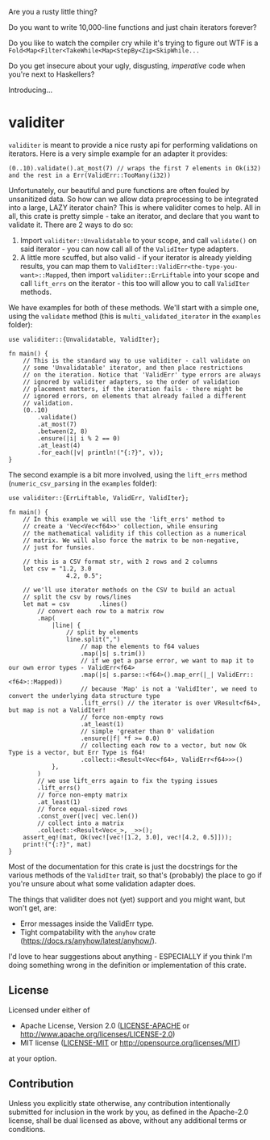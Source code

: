 Are you a rusty little thing?

Do you want to write 10,000-line functions and just chain iterators forever? 

Do you like to watch the compiler cry while it's trying to figure out WTF is a `Fold<Map<Filter<TakeWhile<Map<StepBy<Zip<SkipWhile...`

Do you get insecure about your ugly, disgusting, _imperative_ code when you're next to Haskellers?

Introducing...
# validiter

`validiter` is meant to provide a nice rusty api for performing validations on iterators. Here is a very simple example for an adapter it provides:
```
(0..10).validate().at_most(7) // wraps the first 7 elements in Ok(i32) and the rest in a Err(ValidErr::TooMany(i32))
```

Unfortunately, our beautiful and pure functions are often fouled by unsanitized data. So how can we allow data preprocessing to be integrated into a large, LAZY iterator chain? This is where validiter comes to help.
All in all, this crate is pretty simple - take an iterator, and declare that you want to validate it. There are 2 ways to do so:
1. Import `validiter::Unvalidatable` to your scope, and call `validate()` on said iterator - you can now call all of the `ValidIter` type adapters.
2. A little more scuffed, but also valid - if your iterator is already yielding results, you can map them to `ValidIter::ValidErr<the-type-you-want>::Mapped`,
   then import `validiter::ErrLiftable` into your scope and call `lift_errs` on the iterator - this too will allow you to call `ValidIter` methods.

We have examples for both of these methods. We'll start with a simple one, using the `validate` method (this is `multi_validated_iterator` in the `examples` folder):
```
use validiter::{Unvalidatable, ValidIter};

fn main() {
    // This is the standard way to use validiter - call validate on
    // some 'Unvalidatable' iterator, and then place restrictions
    // on the iteration. Notice that 'ValidErr' type errors are always
    // ignored by validiter adapters, so the order of validation
    // placement matters, if the iteration fails - there might be 
    // ignored errors, on elements that already failed a different
    // validation.
    (0..10)
        .validate()
        .at_most(7)
        .between(2, 8)
        .ensure(|i| i % 2 == 0)
        .at_least(4)
        .for_each(|v| println!("{:?}", v));
}
```
The second example is a bit more involved, using the `lift_errs` method (`numeric_csv_parsing` in the `examples` folder):
```
use validiter::{ErrLiftable, ValidErr, ValidIter};

fn main() {
    // In this example we will use the 'lift_errs' method to
    // create a 'Vec<Vec<f64>>' collection, while ensuring 
    // the mathematical validity if this collection as a numerical
    // matrix. We will also force the matrix to be non-negative,
    // just for funsies.

    // this is a CSV format str, with 2 rows and 2 columns
    let csv = "1.2, 3.0
                4.2, 0.5";

    // we'll use iterator methods on the CSV to build an actual 
    // split the csv by rows/lines
    let mat = csv        .lines()
        // convert each row to a matrix row
        .map(
            |line| {
                // split by elements
                line.split(",")
                    // map the elements to f64 values
                    .map(|s| s.trim())
                    // if we get a parse error, we want to map it to our own error types - ValidErr<f64>
                    .map(|s| s.parse::<f64>().map_err(|_| ValidErr::<f64>::Mapped))
                    // because 'Map' is not a 'ValidIter', we need to convert the underlying data structure type
                    .lift_errs() // the iterator is over VResult<f64>, but map is not a ValidIter!
                    // force non-empty rows
                    .at_least(1)
                    // simple 'greater than 0' validation
                    .ensure(|f| *f >= 0.0)
                    // collecting each row to a vector, but now Ok Type is a vector, but Err Type is f64!
                    .collect::<Result<Vec<f64>, ValidErr<f64>>>()
            },
        )
        // we use lift_errs again to fix the typing issues
        .lift_errs()
        // force non-empty matrix
        .at_least(1)
        // force equal-sized rows
        .const_over(|vec| vec.len())
        // collect into a matrix
        .collect::<Result<Vec<_>, _>>();
    assert_eq!(mat, Ok(vec![vec![1.2, 3.0], vec![4.2, 0.5]]));
    print!("{:?}", mat)
}
```

Most of the documentation for this crate is just the docstrings for the various methods of the `ValidIter` trait, so that's (probably) the place to go if you're unsure about what some validation adapter does.

The things that validiter does not (yet) support and you might want, but won't
get, are:
- Error messages inside the ValidErr type.
- Tight compatability with the `anyhow` crate (https://docs.rs/anyhow/latest/anyhow/).

I'd love to hear suggestions about anything - ESPECIALLY if you think I'm doing something wrong in the definition or implementation of this crate.


## License

Licensed under either of

 * Apache License, Version 2.0
   ([LICENSE-APACHE](LICENSE-APACHE) or http://www.apache.org/licenses/LICENSE-2.0)
 * MIT license
   ([LICENSE-MIT](LICENSE-MIT) or http://opensource.org/licenses/MIT)

at your option.

## Contribution

Unless you explicitly state otherwise, any contribution intentionally submitted
for inclusion in the work by you, as defined in the Apache-2.0 license, shall be
dual licensed as above, without any additional terms or conditions.
